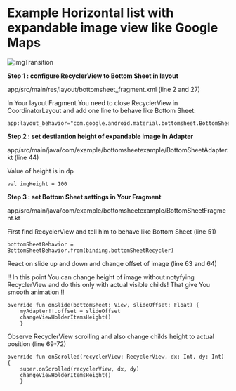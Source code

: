# **Example Horizontal list with expandable image view like Google Maps**

![imgTransition](https://media.giphy.com/media/5jatadcjYQYZ0Zk8UC/giphy.gif)

**Step 1 : configure RecyclerView to Bottom Sheet in layout** 

app/src/main/res/layout/bottomsheet_fragment.xml (line 2 and 27)

In Your layout Fragment You need to close RecyclerView in CoordinatorLayout and add one line to behave like Bottom Sheet:

```
app:layout_behavior="com.google.android.material.bottomsheet.BottomSheetBehavior"
```

**Step 2 : set destiantion height of expandable image in Adapter** 

app/src/main/java/com/example/bottomsheetexample/BottomSheetAdapter.kt (line 44)

Value of height is in dp

```
val imgHeight = 100
```

**Step 3 : set Bottom Sheet settings in Your Fragment** 

app/src/main/java/com/example/bottomsheetexample/BottomSheetFragment.kt

First find RecyclerView and tell him to behave like Bottom Sheet (line 51)

```
bottomSheetBehavior = BottomSheetBehavior.from(binding.bottomSheetRecycler)
```

React on slide up and down and change offset of image (line 63 and 64)

!! In this point You can change height of image without notyfying RecyclerView and do this only with actual visible childs! That give You smooth animation 
 !!

```
override fun onSlide(bottomSheet: View, slideOffset: Float) {
    myAdapter!!.offset = slideOffset
    changeViewHolderItemsHeight()
    }
```

Observe RecyclerView scrolling and also change childs height to actual position (line 69-72)

```
override fun onScrolled(recyclerView: RecyclerView, dx: Int, dy: Int) {
    super.onScrolled(recyclerView, dx, dy)
    changeViewHolderItemsHeight()
    }
```
